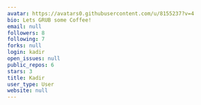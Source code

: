 ```yaml
---
avatar: https://avatars0.githubusercontent.com/u/8155237?v=4
bio: Lets GRUB some Coffee!
email: null
followers: 8
following: 7
forks: null
login: kadir
open_issues: null
public_repos: 6
stars: 3
title: Kadir
user_type: User
website: null
---
```

